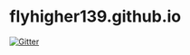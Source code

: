 # flyhigher139.github.io

[![Gitter](https://badges.gitter.im/Join%20Chat.svg)](https://gitter.im/flyhigher139/flyhigher139.github.io?utm_source=badge&utm_medium=badge&utm_campaign=pr-badge&utm_content=badge)